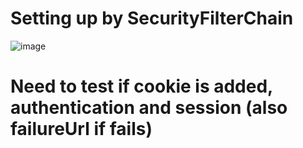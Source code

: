 # Setting up by SecurityFilterChain
![image](https://github.com/user-attachments/assets/dcf03dc7-ede7-40ff-a53c-8aa88283773f)

# Need to test if cookie is added, authentication and session (also failureUrl if fails)
